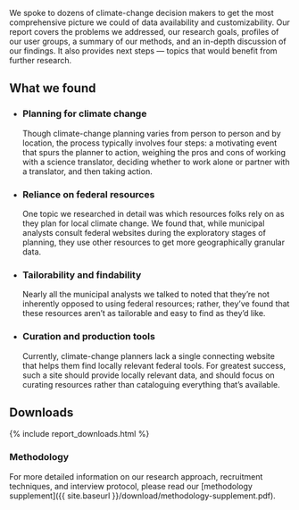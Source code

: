 We spoke to dozens of climate-change decision makers to get the most
comprehensive picture we could of data availability and
customizability. Our report covers the problems we addressed, our
research goals, profiles of our user groups, a summary of our
methods, and an in-depth discussion of our findings. It also
provides next steps — topics that would benefit from further research.

## What we found

* ### Planning for climate change
  Though climate-change planning varies from person to person and by
  location, the process typically involves four steps: a motivating
  event that spurs the planner to action, weighing the pros and cons
  of working with a science translator, deciding whether to work
  alone or partner with a translator, and then taking action.

* ### Reliance on federal resources
  One topic we researched in detail was which resources folks rely
  on as they plan for local climate change. We found that, while
  municipal analysts consult federal websites during the exploratory
  stages of planning, they use other resources to get more
  geographically granular data.

* ### Tailorability and findability
  Nearly all the municipal analysts we talked to noted that they’re
  not inherently opposed to using federal resources; rather, they’ve
  found that these resources aren’t as tailorable and easy to find
  as they’d like.

* ### Curation and production tools
  Currently, climate-change planners lack a single connecting
  website that helps them find locally relevant federal tools. For
  greatest success, such a site should provide locally relevant
  data, and should focus on curating resources rather than
  cataloguing everything that’s available.


## Downloads

{% include report_downloads.html %}

### Methodology
For more detailed information on our research approach, recruitment
techniques, and interview protocol, please read our [methodology
supplement]({{ site.baseurl }}/download/methodology-supplement.pdf).
